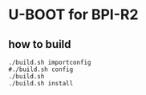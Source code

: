 # U-BOOT for BPI-R2

## how to build

```
./build.sh importconfig
#./build.sh config
./build.sh
./build.sh install
```
